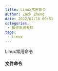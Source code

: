 ```yaml
---
title: Linux常用命令
author: Zack Zheng
date: 2022/02/16 09:51
categories:
 - 操作系统专栏
tags:
 - Linux
---
```


Linux常用命令

<simple-img src="https://s11.ax1x.com/2024/02/24/pFU7bYF.jpg"></simple-img>

#### 文件命令

<simple-img src="https://gitee.com/zackzhengxy/picGallery/raw/main/imgs/Linux常见命令文件命令.png"></simple-img>
